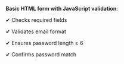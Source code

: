 **Basic HTML form with JavaScript validation**:

✔ Checks required fields

✔ Validates email format

✔ Ensures password length ≥ 6

✔ Confirms password match

